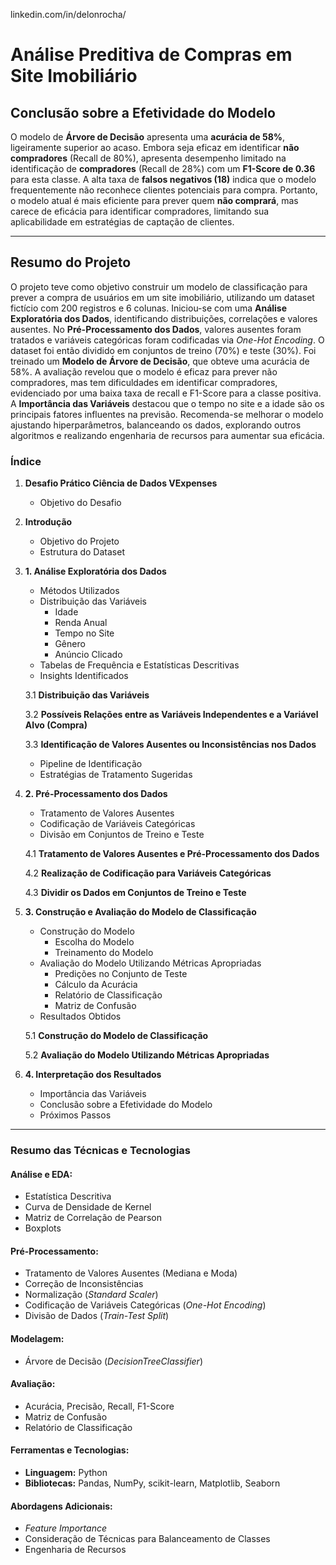 linkedin.com/in/delonrocha/
# Análise Preditiva de Compras em Site Imobiliário

## **Conclusão sobre a Efetividade do Modelo**

O modelo de **Árvore de Decisão** apresenta uma **acurácia de 58%**, ligeiramente superior ao acaso. Embora seja eficaz em identificar **não compradores** (Recall de 80%), apresenta desempenho limitado na identificação de **compradores** (Recall de 28%) com um **F1-Score de 0.36** para esta classe. A alta taxa de **falsos negativos (18)** indica que o modelo frequentemente não reconhece clientes potenciais para compra. Portanto, o modelo atual é mais eficiente para prever quem **não comprará**, mas carece de eficácia para identificar compradores, limitando sua aplicabilidade em estratégias de captação de clientes.

---

## **Resumo do Projeto**

O projeto teve como objetivo construir um modelo de classificação para prever a compra de usuários em um site imobiliário, utilizando um dataset fictício com 200 registros e 6 colunas. Iniciou-se com uma **Análise Exploratória dos Dados**, identificando distribuições, correlações e valores ausentes. No **Pré-Processamento dos Dados**, valores ausentes foram tratados e variáveis categóricas foram codificadas via *One-Hot Encoding*. O dataset foi então dividido em conjuntos de treino (70%) e teste (30%). Foi treinado um **Modelo de Árvore de Decisão**, que obteve uma acurácia de 58%. A avaliação revelou que o modelo é eficaz para prever não compradores, mas tem dificuldades em identificar compradores, evidenciado por uma baixa taxa de recall e F1-Score para a classe positiva. A **Importância das Variáveis** destacou que o tempo no site e a idade são os principais fatores influentes na previsão. Recomenda-se melhorar o modelo ajustando hiperparâmetros, balanceando os dados, explorando outros algoritmos e realizando engenharia de recursos para aumentar sua eficácia.

### **Índice**

1. **Desafio Prático Ciência de Dados VExpenses**
   - Objetivo do Desafio

2. **Introdução**
   - Objetivo do Projeto
   - Estrutura do Dataset

3. **1. Análise Exploratória dos Dados**
   - Métodos Utilizados
   - Distribuição das Variáveis
     - Idade
     - Renda Anual
     - Tempo no Site
     - Gênero
     - Anúncio Clicado
   - Tabelas de Frequência e Estatísticas Descritivas
   - Insights Identificados

   3.1 **Distribuição das Variáveis**
   
   3.2 **Possíveis Relações entre as Variáveis Independentes e a Variável Alvo (Compra)**
   
   3.3 **Identificação de Valores Ausentes ou Inconsistências nos Dados**
     - Pipeline de Identificação
     - Estratégias de Tratamento Sugeridas

4. **2. Pré-Processamento dos Dados**
   - Tratamento de Valores Ausentes
   - Codificação de Variáveis Categóricas
   - Divisão em Conjuntos de Treino e Teste

   4.1 **Tratamento de Valores Ausentes e Pré-Processamento dos Dados**
   
   4.2 **Realização de Codificação para Variáveis Categóricas**
   
   4.3 **Dividir os Dados em Conjuntos de Treino e Teste**

5. **3. Construção e Avaliação do Modelo de Classificação**
   - Construção do Modelo
     - Escolha do Modelo
     - Treinamento do Modelo
   - Avaliação do Modelo Utilizando Métricas Apropriadas
     - Predições no Conjunto de Teste
     - Cálculo da Acurácia
     - Relatório de Classificação
     - Matriz de Confusão
   - Resultados Obtidos

   5.1 **Construção do Modelo de Classificação**
   
   5.2 **Avaliação do Modelo Utilizando Métricas Apropriadas**

6. **4. Interpretação dos Resultados**
   - Importância das Variáveis
   - Conclusão sobre a Efetividade do Modelo
   - Próximos Passos

---
### **Resumo das Técnicas e Tecnologias**

#### **Análise e EDA:**
- Estatística Descritiva  
- Curva de Densidade de Kernel  
- Matriz de Correlação de Pearson  
- Boxplots  

#### **Pré-Processamento:**
- Tratamento de Valores Ausentes (Mediana e Moda)  
- Correção de Inconsistências  
- Normalização (*Standard Scaler*)  
- Codificação de Variáveis Categóricas (*One-Hot Encoding*)  
- Divisão de Dados (*Train-Test Split*)  

#### **Modelagem:**
- Árvore de Decisão (*DecisionTreeClassifier*)  

#### **Avaliação:**
- Acurácia, Precisão, Recall, F1-Score  
- Matriz de Confusão  
- Relatório de Classificação  

#### **Ferramentas e Tecnologias:**
- **Linguagem:** Python  
- **Bibliotecas:** Pandas, NumPy, scikit-learn, Matplotlib, Seaborn  

#### **Abordagens Adicionais:**
- *Feature Importance*  
- Consideração de Técnicas para Balanceamento de Classes  
- Engenharia de Recursos  
